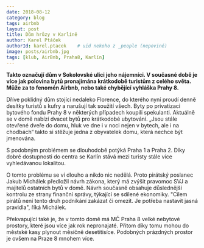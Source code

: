 ```yaml
---
date: 2018-08-12
category: blog
tags: airbnb
layout: post
title: Dům hrůzy v Karlíně
author: Karel Ptáček
authorId: karel.ptacek    # uid nekoho z _people (nepoviné)
image: posts/airbnb.jpg
tags: [klub, AirBnb, Praha8, Karlín]
---
```


**Takto označují dům v Sokolovské ulici jeho nájemníci. V současné době je více jak polovina bytů pronajímána krátkodobě turistům z celého světa. Může za to fenomén Airbnb, nebo také chybějící vyhláška Prahy 8.**

Dříve poklidný dům stojící nedaleko Florence, do kterého nyní proudí denně desítky turistů s kufry a narušují tak soužití všech. Byty po privatizaci bytového fondu Prahy 8 v některých případech koupili spekulanti. Aktuálně se v domě nabízí dvacet bytů pro krátkodobé ubytování. „Jsou stále otevřené dveře do domu, hluk ve dne i v noci nejen v bytech, ale i na chodbách“ takto si stěžuje jedna z obyvatelek domu, která nechce být jmenována.

S podobným problémem se dlouhodobě potýká Praha 1 a Praha 2. Díky dobré dostupnosti do centra se Karlín stává mezi turisty stále více vyhledávanou lokalitou.
 
O tomto problému se ví dlouho a nikdo nic nedělá. Proto pirátský poslanec Jakub Michálek předložil návrh zákona, který má zvýšit pravomoc SVJ a majitelů ostatních bytů v domě. Návrh současně obsahuje důslednější kontrolu ze strany finanční správy, týkající se sdílené ekonomiky. 
"Cílem pirátů není tento druh podnikání zakázat či omezit. Je potřeba nastavit jasná pravidla", říká Michálek.

Překvapující také je, že v tomto domě má MČ Praha 8 velké nebytové prostory, které jsou více jak rok nepronajaté. Přitom díky tomu mohou do městské kasy plynout měsíčně desetitisíce. Podobných prázdných prostor je ovšem na Praze 8 mnohem více.

